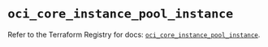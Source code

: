 # `oci_core_instance_pool_instance`

Refer to the Terraform Registry for docs: [`oci_core_instance_pool_instance`](https://registry.terraform.io/providers/oracle/oci/6.37.0/docs/resources/core_instance_pool_instance).
